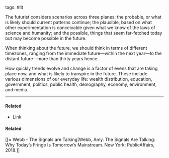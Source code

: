 tags: #lit 

The futurist considers scenarios across three planes: the probable, or what is likely should current patterns continue; the plausible, based on what other experimentation is conceivable given what we know of the laws of science and humanity; and the possible, things that seem far-fetched today but may become possible in the future. 

When thinking about the future, we should think in terms of different timezones, ranging from the immediate future—within the next year—to the distant future—more than thirty years hence.

How quickly trends evolve and change is a factor of evens that are taking place now, and what is likely to transpire in the future. These include various dimensions of our everyday life: wealth distribution, education, government, politics, public health, demography, economy, environment, and media. 


---
#### Related
- Link

#### Related
[[≈ Webb - The Signals are Talking|Webb, Amy. The Signals Are Talking: Why Today’s Fringe Is Tomorrow’s Mainstream. New York: PublicAffairs, 2018.]]